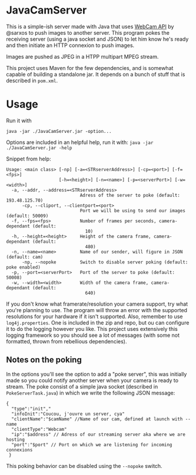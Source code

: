 # JavaCamServer
This is a simple-ish server made with Java that uses [WebCam API](https://github.com/sarxos/webcam-capture) by @sarxos to push images to another server. This program pokes the receiving server (using a java socket and JSON) to let him know he's ready and then initiate an HTTP connexion to push images.

Images are pushed as JPEG in a  HTPP multipart MPEG stream.

This project uses Maven for the few dependencies, and is somewhat capable of building a standalone jar. It depends on a bunch of stuff that is described in `pom.xml`.

# Usage
Run it with
```
java -jar ./JavaCamServer.jar -option...
```
Options are included in an helpful help, run it with:
`java -jar ./JavaCamServer.jar -help`

Snippet from help:
```
Usage: <main class> [-np] [-a=<STRserverAddress>] [-cp=<port>] [-f=<fps>]
                    [-h=<height>] [-n=<name>] [-p=<serverPort>] [-w=<width>]
  -a, --addr, --address=<STRserverAddress>
                            Adress of the server to poke (default: 193.48.125.70)
      -cp, --cliport, --clientport=<port>
                            Port we will be using to send our images (default: 50009)
  -f, --fps=<fps>           Number of frames per seconds, camera-dependant (default:
                              10)
  -h, --height=<height>     Height of the camera frame, camera-dependant (default:
                              480)
  -n, --name=<name>         Name of our sender, will figure in JSON (default: cam)
      -np, --nopoke         Switch to disable server poking (default: poke enabled)
  -p, --port=<serverPort>   Port of the server to poke (default: 50008)
  -w, --width=<width>       Width of the camera frame, camera-dependant (default:
                              640)
```

If you don't know what framerate/resolution your camera support, try what you're planning to use. The program will throw an error with the supported resolutions for your hardware if it isn't supported. Also, remember to use `log4j.properties`. One is included in the zip and repo, but ou can configure it to do the logging however you like. This project uses extensively this logging framework so you should see a lot of messages (with some not formatted, thrown from rebellious dependencies).

## Notes on the poking
In the options you'll see the option to add a "poke server", this was initially made so you could notify another server when your camera is ready to stream. The poke consist of a simple java socket (described in `PokeServerTask.java`) in which we write the following JSON message:
```
{
  "type":"init","
  "infoInit":"Coucou, j'ouvre un server, cya"
  "clientName":"$camName" //Name of our cam, defined at launch with --name
  "clientType":"Webcam"
  "ip":"$address" // Adress of our streaming server aka where we are hosting
  "port":"$port" // Port on which we are listening for incoming connexions
 }
 ```
 This poking behavior can be disabled using the `--nopoke` switch.
